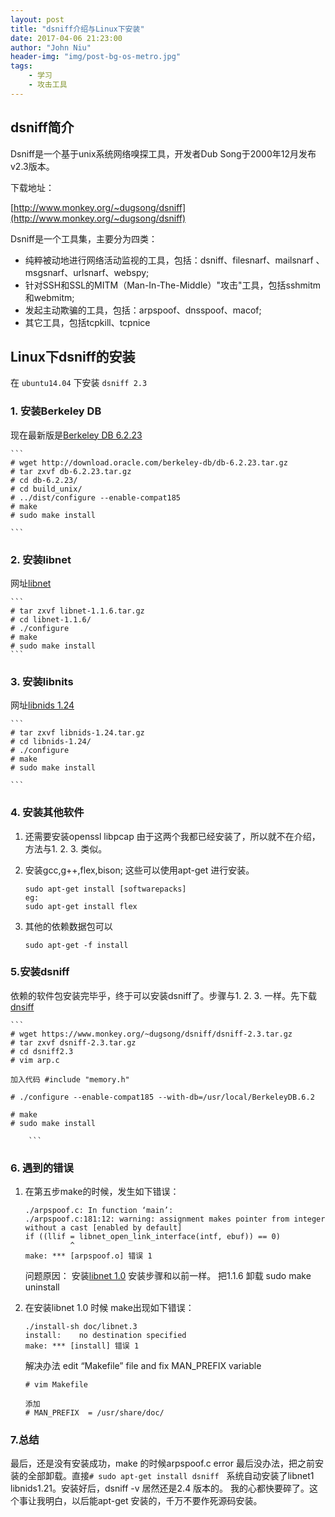 ```yaml
---
layout: post
title: "dsniff介绍与Linux下安装"
date: 2017-04-06 21:23:00
author: "John Niu"
header-img: "img/post-bg-os-metro.jpg"
tags:
    - 学习
    - 攻击工具     
---
```


## dsniff简介

Dsniff是一个基于unix系统网络嗅探工具，开发者Dub Song于2000年12月发布v2.3版本。

下载地址：

[http://www.monkey.org/~dugsong/dsniff](http://www.monkey.org/~dugsong/dsniff)

Dsniff是一个工具集，主要分为四类：

* 纯粹被动地进行网络活动监视的工具，包括：dsniff、filesnarf、mailsnarf 、msgsnarf、urlsnarf、webspy;
* 针对SSH和SSL的MITM（Man-In-The-Middle）"攻击"工具，包括sshmitm和webmitm;
* 发起主动欺骗的工具，包括：arpspoof、dnsspoof、macof;
* 其它工具，包括tcpkill、tcpnice

## Linux下dsniff的安装

在 `ubuntu14.04` 下安装 `dsniff 2.3`

### 1. 安装Berkeley DB


   现在最新版是[Berkeley DB 6.2.23](http://download.oracle.com/berkeley-db/db-6.2.23.tar.gz)
        
    ```
    # wget http://download.oracle.com/berkeley-db/db-6.2.23.tar.gz
    # tar zxvf db-6.2.23.tar.gz
    # cd db-6.2.23/
    # cd build_unix/
    # ../dist/configure --enable-compat185
    # make
    # sudo make install
    
    ```
    
### 2. 安装libnet 


   网址[libnet](http://pkgs.fedoraproject.org/repo/pkgs/libnet/)
    
    ```
    # tar zxvf libnet-1.1.6.tar.gz
    # cd libnet-1.1.6/
    # ./configure
    # make
    # sudo make install
    ```
    
### 3. 安装libnits

   网址[libnids 1.24](https://sourceforge.net/projects/libnids/files/libnids/)
    
    ```
    # tar zxvf libnids-1.24.tar.gz
    # cd libnids-1.24/
    # ./configure
    # make
    # sudo make install
    
    ```
    
### 4. 安装其他软件


 1. 还需要安装openssl libpcap 由于这两个我都已经安装了，所以就不在介绍，方法与1. 2. 3. 类似。
 1. 安装gcc,g++,flex,bison; 这些可以使用apt-get 进行安装。 
   
    ```
    sudo apt-get install [softwarepacks] 
    eg:
    sudo apt-get install flex
    ```
 
 1. 其他的依赖数据包可以
    
    ```
    sudo apt-get -f install
    ```
    
    
### 5.安装dsniff


   依赖的软件包安装完毕乎，终于可以安装dsniff了。步骤与1. 2. 3. 一样。先下载[dnsiff](https://www.monkey.org/~dugsong/dsniff/dsniff-2.3.tar.gz)
    
    ```
    # wget https://www.monkey.org/~dugsong/dsniff/dsniff-2.3.tar.gz
    # tar zxvf dsniff-2.3.tar.gz
    # cd dsniff2.3
    # vim arp.c
    
    加入代码 #include "memory.h"
    
    # ./configure --enable-compat185 --with-db=/usr/local/BerkeleyDB.6.2
    
    # make
    # sudo make install
    
        ```
    
### 6. 遇到的错误


 1. 在第五步make的时候，发生如下错误：
    
    ```
    ./arpspoof.c: In function ‘main’:
    ./arpspoof.c:181:12: warning: assignment makes pointer from integer without a cast [enabled by default]
    if ((llif = libnet_open_link_interface(intf, ebuf)) == 0)
              ^
    make: *** [arpspoof.o] 错误 1

    ```
    
    
    问题原因：
    安装[libnet 1.0](http://pkgs.fedoraproject.org/repo/pkgs/libnet/libnet-1.0.2a.tar.gz/ddf53f0f484184390e8c2a1bd0853667/libnet-1.0.2a.tar.gz)
    安装步骤和以前一样。
    把1.1.6 卸载 sudo make uninstall 
    
    
 1. 在安装libnet 1.0 时候 make出现如下错误：
    
    ```
    ./install-sh doc/libnet.3
    install:	no destination specified
    make: *** [install] 错误 1
    ```
    
    
    解决办法
    edit “Makefile” file and fix MAN_PREFIX variable
    
    
    ```
    # vim Makefile
    
    添加
    # MAN_PREFIX  = /usr/share/doc/ 
    ```
    
### 7.总结

   最后，还是没有安装成功，make 的时候arpspoof.c error 最后没办法，把之前安装的全部卸载。直接`# sudo apt-get install dsniff`
   系统自动安装了libnet1 libnids1.21。安装好后，dsniff -v 居然还是2.4 版本的。
   我的心都快要碎了。这个事让我明白，以后能apt-get 安装的，千万不要作死源码安装。

